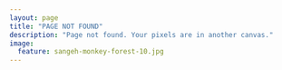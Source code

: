```yaml
---
layout: page
title: "PAGE NOT FOUND"
description: "Page not found. Your pixels are in another canvas."
image:
  feature: sangeh-monkey-forest-10.jpg
---  
```


<div class="text-center">
	<div id="cn-xcv58-com"></div>
	<script src="{{ site.url }}/js/redirect.js"></script>
</div>

<!-- <img src="{{ site.url }}/images/hmfaysal-404.jpg" alt="{{ page.title }} at {{ site.title }}"> -->
